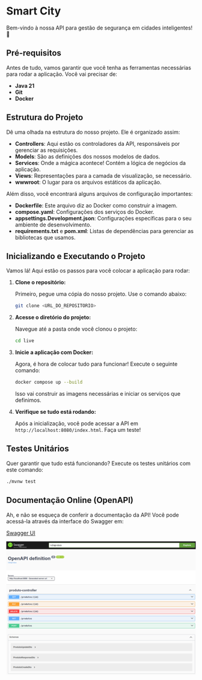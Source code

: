 # Smart City

Bem-vindo à nossa API para gestão de segurança em cidades inteligentes! 🚀

## Pré-requisitos

Antes de tudo, vamos garantir que você tenha as ferramentas necessárias para rodar a aplicação. Você vai precisar de:

- **Java 21**
- **Git**
- **Docker**

## Estrutura do Projeto

Dê uma olhada na estrutura do nosso projeto. Ele é organizado assim:

- **Controllers**: Aqui estão os controladores da API, responsáveis por gerenciar as requisições.
- **Models**: São as definições dos nossos modelos de dados.
- **Services**: Onde a mágica acontece! Contém a lógica de negócios da aplicação.
- **Views**: Representações para a camada de visualização, se necessário.
- **wwwroot**: O lugar para os arquivos estáticos da aplicação.

Além disso, você encontrará alguns arquivos de configuração importantes:

- **Dockerfile**: Este arquivo diz ao Docker como construir a imagem.
- **compose.yaml**: Configurações dos serviços do Docker.
- **appsettings.Development.json**: Configurações específicas para o seu ambiente de desenvolvimento.
- **requirements.txt** e **pom.xml**: Listas de dependências para gerenciar as bibliotecas que usamos.

## Inicializando e Executando o Projeto

Vamos lá! Aqui estão os passos para você colocar a aplicação para rodar:

1. **Clone o repositório:**

   Primeiro, pegue uma cópia do nosso projeto. Use o comando abaixo:

   ```sh
   git clone <URL_DO_REPOSITORIO>
   ```

2. **Acesse o diretório do projeto:**

   Navegue até a pasta onde você clonou o projeto:

   ```sh
   cd live
   ```

3. **Inicie a aplicação com Docker:**

   Agora, é hora de colocar tudo para funcionar! Execute o seguinte comando:

   ```sh
   docker compose up --build
   ```

   Isso vai construir as imagens necessárias e iniciar os serviços que definimos.

4. **Verifique se tudo está rodando:**

   Após a inicialização, você pode acessar a API em `http://localhost:8080/index.html`. Faça um teste!

## Testes Unitários

Quer garantir que tudo está funcionando? Execute os testes unitários com este comando:

```sh
./mvnw test
```

## Documentação Online (OpenAPI)

Ah, e não se esqueça de conferir a documentação da API! Você pode acessá-la através da interface do Swagger em:

[Swagger UI](http://localhost:8080/index.html)

![](/assets/images/swagger.png)